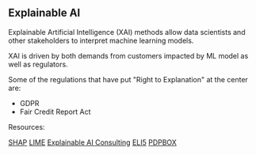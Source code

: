 ## Explainable AI

Explainable Artificial Intelligence (XAI) methods allow data scientists and other stakeholders to interpret machine learning models. 

XAI is driven by both demands from customers impacted by ML model as well as regulators.

Some of the regulations that have put "Right to Explanation" at the center are: 
- GDPR
- Fair Credit Report Act

Resources: 

[SHAP](https://github.com/slundberg/shap)
[LIME](https://github.com/marcotcr/lime)
[Explainable AI Consulting](https://www.alpha-quantum.com/)
[ELI5](https://github.com/TeamHG-Memex/eli5)
[PDPBOX](https://github.com/SauceCat/PDPbox)


